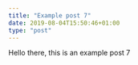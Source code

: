 ```yaml
---
title: "Example post 7"
date: 2019-08-04T15:50:46+01:00
type: "post"
---
```

Hello there, this is an example post 7

